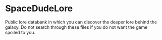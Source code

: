 # SpaceDudeLore

Public lore databank in which you can discover the deeper lore behind the galaxy. Do not search through these files if you do not want the game spoiled to you.
